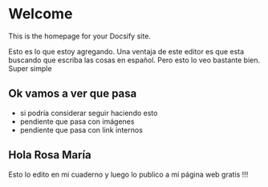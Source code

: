 # Welcome

This is the homepage for your Docsify site.

Esto es lo que estoy agregando. Una ventaja de este editor es que esta buscando que escriba las cosas en español. Pero esto lo veo bastante bien. Super simple 

## Ok vamos a ver que pasa

- si podría considerar seguir haciendo esto
- pendiente que pasa con imágenes
- pendiente que pasa con link internos

## Hola Rosa María

Esto lo edito en mi cuaderno y luego lo publico a mi página web gratis !!!